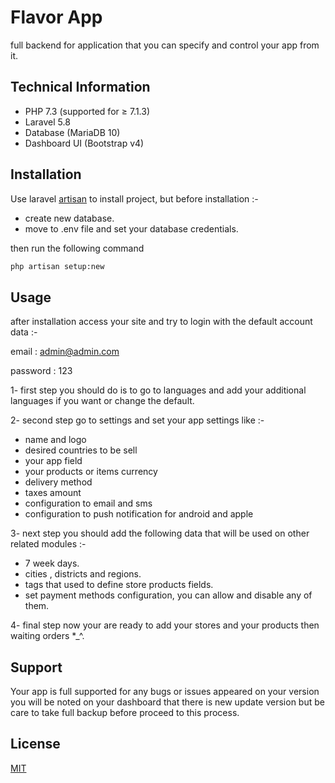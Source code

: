 # Flavor App

full backend for application that you can specify and control your app from it.


## Technical Information
- PHP 7.3 (supported for ≥ 7.1.3)
- Laravel 5.8
- Database (MariaDB 10)
- Dashboard UI (Bootstrap v4)

## Installation

Use laravel [artisan](https://laravel.com/docs/5.8/artisan) to install project, but before installation :-
- create new database.
- move to .env file and set your database credentials.

then run the following command

```bash
php artisan setup:new
```

## Usage

after installation access your site and try to login with the default account data :-

email    : admin@admin.com

password : 123 

1- first step you should do is to go to languages and add your additional languages if you want or change the default.

2- second step go to settings and set your app settings like :-
- name and logo
- desired countries to be sell
- your app field
- your products or items currency
- delivery method
- taxes amount
- configuration to email and sms
- configuration to push notification for android and apple

3- next step you should add the following data that will be used on other related modules :-
- 7 week days.
- cities , districts and regions.
- tags that used to define store products fields.
- set payment methods configuration, you can allow and disable any of them.

4- final step now your are ready to add your stores and your products then waiting orders *_^.


## Support
Your app is full supported for any bugs or issues appeared on your version you will be noted on your dashboard that there is new update version but be care to take full backup before proceed to this process.

## License
[MIT](https://choosealicense.com/licenses/mit/)